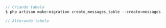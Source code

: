 ```php
// Criando tabela
$ php artisan make:migration create_messages_table --create=messages

// Alterando tabela

```
<!--stackedit_data:
eyJoaXN0b3J5IjpbMTM5MjAzNDQ0NSwyMTM4NzA2Mzc2XX0=
-->
